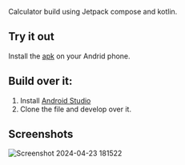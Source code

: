 Calculator build using Jetpack compose and kotlin.

## Try it out
Install the [apk](https://github.com/Harshnatuskar/calc-app/blob/main/Calc.apk) on your Andrid phone.

## Build over it:
1. Install [Android Studio](https://developer.android.com/studio)
2. Clone the file and develop over it.


## Screenshots
![Screenshot 2024-04-23 181522](https://github.com/Harshnatuskar/calc-app/assets/74592384/d7ce5949-cc6a-4f96-a647-7059d8ab9a33)


 
